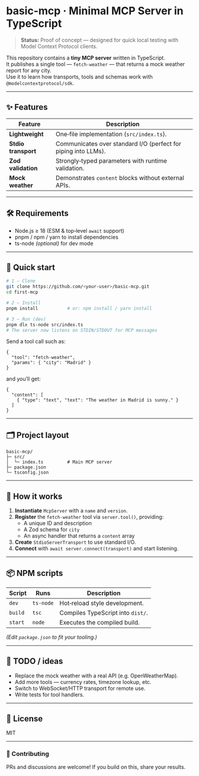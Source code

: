 # basic-mcp · Minimal MCP Server in TypeScript

> **Status:** Proof of concept — designed for quick local testing with Model Context Protocol clients.

This repository contains a **tiny MCP server** written in TypeScript.  
It publishes a single tool — `fetch-weather` — that returns a mock weather report for any city.  
Use it to learn how transports, tools and schemas work with `@modelcontextprotocol/sdk`.

---

## ✨ Features

| Feature | Description |
|---------|-------------|
| **Lightweight** | One‑file implementation (`src/index.ts`). |
| **Stdio transport** | Communicates over standard I/O (perfect for piping into LLMs). |
| **Zod validation** | Strongly‑typed parameters with runtime validation. |
| **Mock weather** | Demonstrates `content` blocks without external APIs. |

---

## 🛠 Requirements

* Node.js ≥ 18 (ESM & top‑level `await` support)  
* pnpm / npm / yarn to install dependencies  
* ts-node _(optional)_ for dev mode

---

## 🚀 Quick start

```bash
# 1 — Clone
git clone https://github.com/<your-user>/basic-mcp.git
cd first-mcp

# 2 — Install
pnpm install           # or: npm install / yarn install

# 3 — Run (dev)
pnpm dlx ts-node src/index.ts
# The server now listens on STDIN/STDOUT for MCP messages
```

Send a tool call such as:

```jsonc
{
  "tool": "fetch-weather",
  "params": { "city": "Madrid" }
}
```

and you’ll get:

```jsonc
{
  "content": [
    { "type": "text", "text": "The weather in Madrid is sunny." }
  ]
}
```

---

## 🗂 Project layout

```
basic-mcp/
├─ src/
│  └─ index.ts         # Main MCP server
├─ package.json
└─ tsconfig.json
```

---

## 🧩 How it works

1. **Instantiate** `McpServer` with a `name` and `version`.  
2. **Register** the `fetch-weather` tool via `server.tool()`, providing:
   * A unique ID and description  
   * A Zod schema for `city`  
   * An async handler that returns a `content` array  
3. **Create** `StdioServerTransport` to use standard I/O.  
4. **Connect** with `await server.connect(transport)` and start listening.

---

## 📦 NPM scripts

| Script | Runs | Description |
|--------|------|-------------|
| `dev`  | `ts-node` | Hot‑reload style development. |
| `build`| `tsc`     | Compiles TypeScript into `dist/`. |
| `start`| `node`    | Executes the compiled build. |

_(Edit `package.json` to fit your tooling.)_

---

## 📝 TODO / ideas

* Replace the mock weather with a real API (e.g. OpenWeatherMap).  
* Add more tools — currency rates, timezone lookup, etc.  
* Switch to WebSocket/HTTP transport for remote use.  
* Write tests for tool handlers.

---

## 📄 License

MIT

---

### 🤝 Contributing

PRs and discussions are welcome! If you build on this, share your results.
